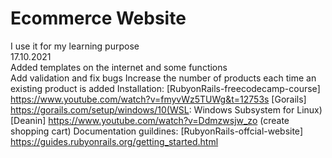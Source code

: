 # Ecommerce Website

I use it for my learning purpose  
17.10.2021  
Added templates on the internet and some functions  
Add validation and fix bugs
Increase the number of products each time an existing product is added 
Installation:
[RubyonRails-freecodecamp-course] https://www.youtube.com/watch?v=fmyvWz5TUWg&t=12753s
[Gorails] https://gorails.com/setup/windows/10(WSL: Windows Subsystem for Linux)
[Deanin] https://www.youtube.com/watch?v=Ddmzwsjw_zo (create shopping cart)
Documentation guildines: 
[RubyonRails-offcial-website] https://guides.rubyonrails.org/getting_started.html
